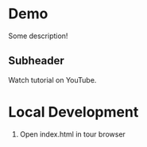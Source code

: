 # Demo

Some description!

## Subheader

Watch tutorial on YouTube.

# Local Development

1. Open index.html in tour browser